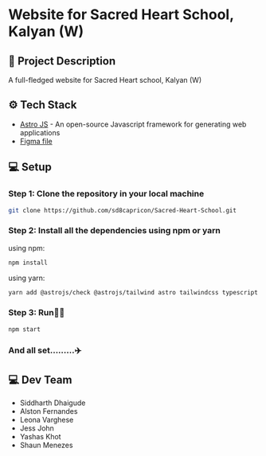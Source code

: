# Website for Sacred Heart School, Kalyan (W)

## 🚀 Project Description

A full-fledged website for Sacred Heart school, Kalyan (W)

## ⚙️ Tech Stack

- [Astro JS](https://astro.build/) - An open-source Javascript framework for generating web applications
- [Figma file](https://www.figma.com/file/EvbUwo8PpR5RASefZUqVDZ/Sacred-Heart?type=design&node-id=0%3A1&mode=dev)

## 💻 Setup
### Step 1: Clone the repository in your local machine
```sh
git clone https://github.com/sd8capricon/Sacred-Heart-School.git
```
### Step 2: Install all the dependencies using npm or yarn
using npm:
```sh
npm install
```
using yarn:
```sh
yarn add @astrojs/check @astrojs/tailwind astro tailwindcss typescript daisyui
```
### Step 3: Run🏃‍♂️
```sh
npm start
```
### And all set.........✈️

## 💻 Dev Team

- Siddharth Dhaigude 
- Alston Fernandes
- Leona Varghese
- Jess John
- Yashas Khot
- Shaun Menezes
